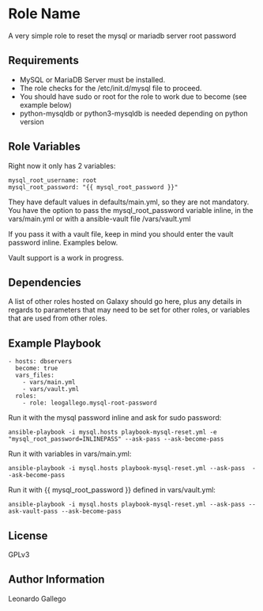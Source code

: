 Role Name
=========

 A very simple role to reset the mysql or mariadb server root password

Requirements
------------

- MySQL or MariaDB Server must be installed.
- The role checks for the /etc/init.d/mysql file to proceed.
- You should have sudo or root for the role to work due to become (see example below)
- python-mysqldb or python3-mysqldb is needed depending on python version

Role Variables
--------------

Right now it only has 2 variables:

    mysql_root_username: root
    mysql_root_password: "{{ mysql_root_password }}"

They have default values in defaults/main.yml, so they are not mandatory.
You have the option to pass the mysql_root_password variable inline, in the
vars/main.yml or with a ansible-vault file /vars/vault.yml

If you pass it with a vault file, keep in mind you should enter the vault password inline. Examples below.

Vault support is a work in progress.


Dependencies
------------

A list of other roles hosted on Galaxy should go here, plus any details in regards to parameters that may need to be set for other roles, or variables that are used from other roles.

Example Playbook
----------------

    - hosts: dbservers
      become: true
      vars_files:
        - vars/main.yml
        - vars/vault.yml
      roles:
        - role: leogallego.mysql-root-password

Run it with the mysql password inline and ask for sudo password:

    ansible-playbook -i mysql.hosts playbook-mysql-reset.yml -e "mysql_root_password=INLINEPASS" --ask-pass --ask-become-pass

Run it with variables in vars/main.yml:

    ansible-playbook -i mysql.hosts playbook-mysql-reset.yml --ask-pass  --ask-become-pass

Run it with {{ mysql_root_password }} defined in vars/vault.yml:

    ansible-playbook -i mysql.hosts playbook-mysql-reset.yml --ask-pass --ask-vault-pass --ask-become-pass


License
-------

GPLv3

Author Information
------------------

Leonardo Gallego
